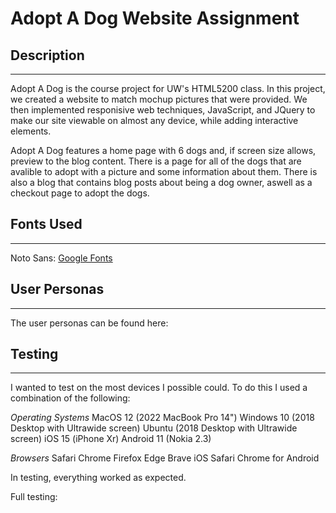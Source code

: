 # Adopt A Dog Website Assignment

## Description
---
Adopt A Dog is the course project for UW's HTML5200 class. In this project, we created a website to match mochup pictures that were provided. We then implemented responisive web techniques, JavaScript, and JQuery to make our site viewable on almost any device, while adding interactive elements.

Adopt A Dog features a home page with 6 dogs and, if screen size allows, preview to the blog content. There is a page for all of the dogs that are avalible to adopt with a picture and some information about them. There is also a blog that contains blog posts about being a dog owner, aswell as a checkout page to adopt the dogs.

## Fonts Used
---
Noto Sans: [Google Fonts](https://fonts.google.com/noto/specimen/Noto+Sans)

## User Personas
---
The user personas can be found here:

## Testing
---
I wanted to test on the most devices I possible could. To do this I used a combination of the following:

*Operating Systems*
MacOS 12 (2022 MacBook Pro 14")
Windows 10 (2018 Desktop with Ultrawide screen)
Ubuntu (2018 Desktop with Ultrawide screen)
iOS 15 (iPhone Xr)
Android 11 (Nokia 2.3)

*Browsers*
Safari
Chrome
Firefox
Edge
Brave
iOS Safari
Chrome for Android

In testing, everything worked as expected.

Full testing: 

